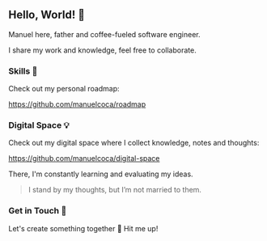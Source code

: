 ## Hello, World! 👋

Manuel here, father and coffee-fueled software engineer.

I share my work and knowledge, feel free to collaborate.

### Skills 🎯
Check out my personal roadmap:

https://github.com/manuelcoca/roadmap

### Digital Space 💡
Check out my digital space where I collect knowledge, notes and thoughts:

https://github.com/manuelcoca/digital-space

There, I'm constantly learning and evaluating my ideas.

> I stand by my thoughts, but I’m not married to them.

### Get in Touch 💌
Let's create something together 🌟 Hit me up!
